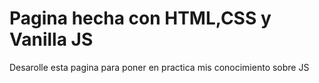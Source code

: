 # Pagina hecha con  HTML,CSS y Vanilla JS

Desarolle esta pagina para poner en practica mis conocimiento sobre JS

